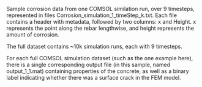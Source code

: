 Sample corrosion data from one COMSOL similation run, over 9 timesteps, represented in files Corrosion_simulation_1_timeStep_k.txt. Each file contains a header with metadata, followed by two columns: x and Height. x represents the point along the rebar lengthwise, and height represents the amount of corrosion.

The full dataset contains ~10k simulation runs, each with 9 timesteps.

For each full COMSOL simulation dataset (such as the one example here), there is a single corresponding output file (in this sample, named output_1_1.mat) containing properties of the concrete, as well as a binary label indicating whether there was a surface crack in the FEM model.
